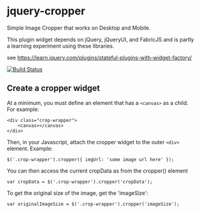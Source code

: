# jquery-cropper

Simple Image Cropper that works on Desktop and Mobile.

This plugin widget depends on jQuery, jQueryUI, and FabricJS and is partly a learning experiment using these libraries.

see https://learn.jquery.com/plugins/stateful-plugins-with-widget-factory/

[![Build Status](https://travis-ci.org/chrisstoy/jquery-cropper.svg?branch=master)](https://travis-ci.org/chrisstoy/jquery-cropper)

##  Create a cropper widget
 
At a minimum, you must define an element that has a `<canvas>` as a child.  For example:

    <div class="crop-wrapper">
	    <canvas></canvas>
    </div>

Then, in your Javascript, attach the cropper widget to the outer `<div>` element. Example:

 `$('.crop-wrapper').cropper({ imgUrl: 'some image url here' });`

You can then access the current cropData as from the cropper() element

 `var cropData = $('.crop-wrapper').cropper('cropData');`

To get the original size of the image, get the 'imageSize':

 `var originalImageSize = $('.crop-wrapper').cropper('imageSize');`
